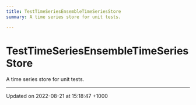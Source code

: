 ```yaml
---
title: TestTimeSeriesEnsembleTimeSeriesStore
summary: A time series store for unit tests. 

---
```


# TestTimeSeriesEnsembleTimeSeriesStore



A time series store for unit tests. 

-------------------------------

Updated on 2022-08-21 at 15:18:47 +1000